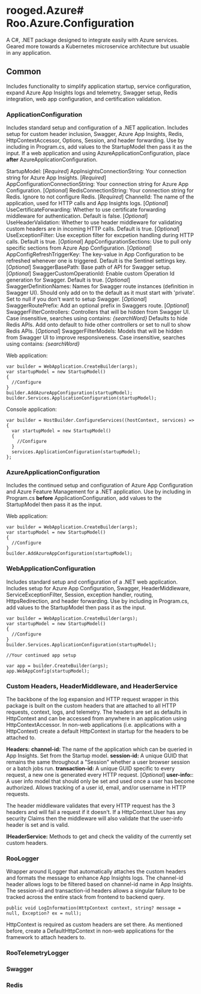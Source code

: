 # rooged.Azure# Roo.Azure.Configuration
A C#, .NET package designed to integrate easily with Azure services. Geared more towards a Kubernetes microservice architecture but usuable in any application.

## Common
Includes functionality to simplify application startup, service configuration, expand Azure App Insights logs and telemetry, Swagger setup, Redis integration, web app configuration, and certification validation.

### ApplicationConfiguration
Includes standard setup and configuration of a .NET application. Includes setup for custom header inclusion, Swagger, Azure App Insights, Redis, HttpContextAccessor, Options, Session, and header forwarding.
Use by including in Program.cs, add values to the StartupModel then pass it as the input.
If a web application and using AzureApplicationConfiguration, place **after** AzureApplicationConfiguration.

StartupModel:
[*Required*] AppInsightsConnectionString: Your connection string for Azure App Insights.
[*Required*] AppConfigurationConnectionString: Your connection string for Azure App Configuration.
[*Optional*] RedisConnectionString: Your connection string for Redis. Ignore to not configure Redis.
[*Required*] ChannelId: The name of the application, used for HTTP calls and App Insights logs.
[*Optional*] UseCertificateForwarding: Whether to use certificate forwarding middleware for authentication. Default is false.
[*Optional*] UseHeaderValidation: Whether to use header middleware for validating custom headers are in incoming HTTP calls. Default is true.
[*Optional*] UseExceptionFilter: Use exception filter for excpetion handling during HTTP calls. Default is true.
[*Optional*] AppConfigurationSections: Use to pull only specific sections from Azure App Configuration.
[*Optional*] AppConfigRefreshTriggerKey: The key-value in App Configuration to be refreshed whenever one is triggered. Default is the Sentinel settings key.
[*Optional*] SwaggerBasePath: Base path of API for Swagger setup.
[*Optional*] SwaggerCustomOperationId: Enable custom Operation Id generation for Swagger. Default is true.
[*Optional*] SwaggerDefinitionNames: Names for Swagger route instances (definition in Swagger UI). Should only add on to the default as it must start with 'private'. Set to null if you don't want to setup Swagger.
[*Optional*] SwaggerRoutePrefix: Add an optional prefix in Swaggers route.
[*Optional*] SwaggerFilterControllers: Controllers that will be hidden from Swagger UI. Case insensitive, searches using contains: *{searchWord}* Defaults to hide Redis APIs. Add onto default to hide other controllers or set to null to show Redis APIs.
[*Optional*] SwaggerFilterModels: Models that will be hidden from Swagger UI to improve responsiveness. Case insensitive, searches using contains: *{searchWord}*

Web application:
```
var builder = WebApplication.CreateBuilder(args);
var startupModel = new StartupModel()
{
  //Configure
}
builder.AddAzureAppConfiguration(startupModel);
builder.Services.ApplicationConfiguration(startupModel);
```

Console application:
```
var builder = HostBuilder.ConfigureServices((hostContext, services) =>
{
  var startupModel = new StartupModel()
  {
    //Configure
  }
  services.ApplicationConfiguration(startupModel);
};
```

### AzureApplicationConfiguration
Includes the continued setup and configuration of Azure App Configuration and Azure Feature Management for a .NET application.
Use by including in Program.cs **before** ApplicationConfiguration, add values to the StartupModel then pass it as the input.

Web application:
```
var builder = WebApplication.CreateBuilder(args);
var startupModel = new StartupModel()
{
  //Configure
}
builder.AddAzureAppConfiguration(startupModel);
```

### WebApplicationConfiguration
Includes standard setup and configuration of a .NET web application. Includes setup for Azure App Configuration, Swagger, HeaderMiddleware, ServiceExceptionFilter, Session, exception handler, routing, HttpsRedirection, and header forwarding.
Use by including in Program.cs, add values to the StartupModel then pass it as the input.

```
var builder = WebApplication.CreateBuilder(args);
var startupModel = new StartupModel()
{
  //Configure
}
builder.Services.ApplicationConfiguration(startupModel);

//Your continued app setup

var app = builder.CreateBuilder(args);
app.WebAppConfig(startupModel);
```

### Custom Headers, HeaderMiddleware, and HeaderService
The backbone of the log expansion and HTTP request wrapper in this package is built on the custom headers that are attached to all HTTP requests, context, logs, and telemetry.
The headers are set as defaults in HttpContext and can be accessed from anywhere in an application using HttpContextAccessor.
In non-web applications (i.e. applications with a HttpContext) create a default HttpContext in startup for the headers to be attached to.

**Headers:**
**channel-id:** The name of the application which can be queried in App Insights. Set from the Startup model.
**session-id:** A unique GUID that remains the same throughout a "Session" whether a user browser session or a batch jobs run.
**transaction-id:** A unique GUID specific to every request, a new one is generated every HTTP request.
[*Optional*] **user-info:**: A user info model that should only be set and used once a user has become authorized. Allows tracking of a user id, email, and/or username in HTTP requests.

The header middleware validates that every HTTP request has the 3 headers and will fail a request if it doesn't.
If a HttpContext.User has any security Claims then the middleware will also validate that the user-info header is set and is valid.

**IHeaderService:** Methods to get and check the validity of the currently set custom headers.

### RooLogger
Wrapper around ILogger that automatically attaches the custom headers and formats the message to enhance App Insights logs.
The channel-id header allows logs to be filtered based on channel-id name in App Insights.
The session-id and transaction-id headers allows a singular failure to be tracked across the entire stack from frontend to backend query.

```
public void LogInformation(HttpContext context, string? message = null, Exception? ex = null);
```

HttpContext is required as custom headers are set there. As mentioned before, create a DefaultHttpContext in non-web applications for the framework to attach headers to.

### RooTelemetryLogger


### Swagger


### Redis
